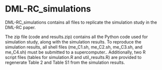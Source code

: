 # DML-RC_simulations
DML-RC_simulations contains all files to replicate the simulation study in the DML-RC paper.

The zip file (code and results.zip) contains all the Python code used for simulation study, along with the simulation results. To reproduce the simulation results, all shell files (me_C1.sh, me_C2.sh, me_C3.sh, and me_C4.sh) must be submitted to a supercomputer..
Additionally, two R script files (tables for simulation.R and util_results.R) are provided to regenerate Table 2 and Table S1 from the simulation results.
